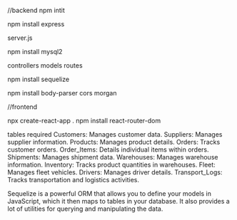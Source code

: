 //backend
npm intit

npm install express

server.js

npm install mysql2

controllers
models
routes

npm install sequelize

npm install body-parser cors morgan




//frontend

npx create-react-app .
npm install react-router-dom


tables required
Customers: Manages customer data.
Suppliers: Manages supplier information.
Products: Manages product details.
Orders: Tracks customer orders.
Order_Items: Details individual items within orders.
Shipments: Manages shipment data.
Warehouses: Manages warehouse information.
Inventory: Tracks product quantities in warehouses.
Fleet: Manages fleet vehicles.
Drivers: Manages driver details.
Transport_Logs: Tracks transportation and logistics activities.


Sequelize is a powerful ORM that allows you to define your models in JavaScript, which it then maps to tables in your database. It also provides a lot of utilities for querying and manipulating the data.